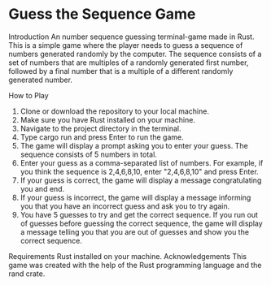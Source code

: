 # Guess the Sequence Game
Introduction
An number sequence guessing terminal-game made in Rust.
This is a simple game where the player needs to guess a sequence of numbers generated randomly by the computer. The sequence consists of a set of numbers that are multiples of a randomly generated first number, followed by a final number that is a multiple of a different randomly generated number.

How to Play
  1. Clone or download the repository to your local machine.
  2. Make sure you have Rust installed on your machine.
  3. Navigate to the project directory in the terminal.
  4. Type cargo run and press Enter to run the game.
  5. The game will display a prompt asking you to enter your guess. The sequence consists of 5 numbers in total.
  6. Enter your guess as a comma-separated list of numbers. For example, if you think the sequence is 2,4,6,8,10, enter "2,4,6,8,10" and press Enter.
  7. If your guess is correct, the game will display a message congratulating you and end.
  8. If your guess is incorrect, the game will display a message informing you that you have an incorrect guess and ask you to try again.
  9. You have 5 guesses to try and get the correct sequence. If you run out of guesses before guessing the correct sequence, the game will display a message telling you that you are out of guesses and show you the correct sequence.
  
Requirements
  Rust installed on your machine.
Acknowledgements
  This game was created with the help of the Rust programming language and the rand crate.
